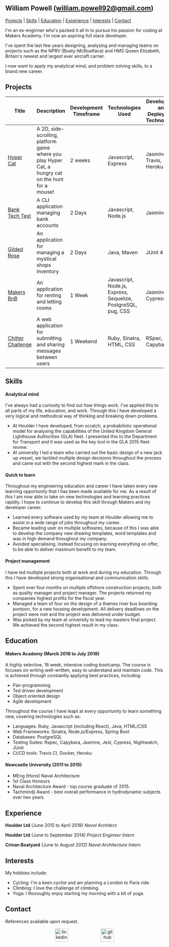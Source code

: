 ## William Powell (william.powell92@gmail.com)

[Projects](#projects) | [Skills](#skills) | [Education](#education) | [Experience](#experience) | [Interests](#interests) | [Contact](#contact)

I'm an ex-enginner who's packed it all in to pursue his passion for coding at Makers Academy. I'm now an aspiring full stack developer.

I've spent the last few years designing, analysing and managing teams on projects such as the NPRV (Boaty-McBoatface) and HMS Queen Elizabeth, Britain's newest and largest ever aircraft carrier.

I now want to apply my analytical mind, and problem solving skills, to a brand new career.

## Projects

| Title | Description | Development Timeframe | Technologies Used | Development and Deployment Technologies |
|--|--|--|--|--|
| [Hyper Cat](https://github.com/williampowell92/hyper_cat) | A 2D, side-scrolling, platform game where you play Hyper Cat, a hungry cat on the hunt for a mouse! | 2 weeks | Javascript, Express | Jasmine, Travis, Heroku |
| [Bank Tech Test](https://github.com/williampowell92/bank_tech_test) | A CLI application managing bank accounts | 2 Days | Javascript, Node.js | Jasmine |
| [Gilded Rose](https://github.com/williampowell92/gilded_rose) | An application for managing a mystical shops inventory | 2 Days | Java, Maven | JUnit 4 |
| [Makers BnB](https://github.com/williampowell92/makers_bnb) | An application for renting and letting rooms | 1 Week | Javascript, Node.js, Express, Sequelize, PostgreSQL, pug, CSS | Jasmine, Cypress |
|[Chitter Challenge](https://github.com/williampowell92/chitter-challenge) | A web application for submitting and sharing messages between users | 1 Weekend | Ruby, Sinatra, HTML, CSS | RSpec, Capybara |

## Skills

#### Analytical mind

I've always had a curiosity to find out how things work. I've applied this to all parts of my life, education, and work. Through this I have developed a very logical and methodical way of thinking and breaking down problems.

- At Houlder I have developed, from scratch, a probabilistic operational model for analysing the capabilities of the United Kingdom General Lighthouse Authorities (GLA) fleet. I presented this to the Department for Transport and it was used as the key tool in the GLA 2015 fleet review.
- At university I led a team who carried out the basic design of a new jack up vessel, we tackled multiple design decisions throughout the process and came out with the second highest mark in the class.

#### Quick to learn

Throughout my engineering education and career I have taken every new learning opportunity that I has been made available for me. As a result of this I am now able to take on new technologies and learning practices rapidly. I hope to continue to develop this skill through Makers and my developer career.

- Learned every software used by my team at Houlder allowing me to assist in a wide range of jobs throughout my career.
- Became leading user on multiple softwares, because of this I was able to develop the company new drawing templates, word templates and was in high demand throughout my company.
- Avoided specialising, instead focusing on learning everything on offer, to be able to deliver maximum benefit to my team.

#### Project management

I have led multiple projects both at work and during my education. Through this I have developed strong organisational and communication skills.

- Spent over four months on multiple offshore construction projects, both as quality manager and project manager. The projects returned my companies highest profits for the fiscal year.
- Managed a team of four on the design of a thames river bus boarding pontoon, for a new housing development. All delivery deadlines on the project were met and the project was delivered under budget.
- Was picked by my team at university to lead my masters final project. We achieved the second highest result in my class.

## Education

#### Makers Academy (March 2018 to July 2018)

A highly selective, 16 week, intensive coding bootcamp. The course is focuses on writing well-written, easy to understand and maintain code. This is achieved through constantly applying best practices, including:

- Pair-programming
- Ted driven development
- Object oriented design
- Agile development

Throughout the course I have leapt at every opportunity to learn something new, covering technologies such as:

- Languages: Ruby, Javascript (including React), Java, HTML/CSS
- Web Frameworks: Sinatra, Node.js/Express, Spring Boot
- Databases: PostgreSQL
- Testing Suites: Rspec, Capybara, Jasmine, Jest, Cypress, Nightwatch, JUnit
- CI/CD tools: Travis CI, Docker, Heroku

#### Newcastle University (2011 to 2015)

- MEng (Hons) Naval Architecture
- 1st Class Honours
- Naval Architecture Award - top course graduate of 2015.
- Tachmindji Award - best overall performance in hydrodynamic subjects over two years.

## Experience

**Houlder Ltd** (June 2015 to April 2018)
*Naval Architect*

**Houlder Ltd** (June to September 2014)
*Project Engineer Intern*

**Crinan Boatyard** (June to August 2012)
*Naval Architecture Intern*

## Interests

My hobbies include:

- Cycling: I'm a keen cyclist and am planning a London to Paris ride.
- Climbing: I love the challenge of climbing.
- Yoga: I thoroughly enjoy starting my morning with a bit of yoga.

## Contact

References available upon request.

<p align="center">
<a href="https://www.linkedin.com/in/william-powell-bb171085/"><img src="https://www.iconfinder.com/data/icons/free-social-icons/67/linkedin_circle_color-512.png" alt="linkedin" hspace="50" height="42" width="42"></a>
<a href="https://github.com/williampowell92"><img src="https://png.icons8.com/metro/1600/github.png" alt="github" hspace="50" height="42" width="42"></a>
</p>
